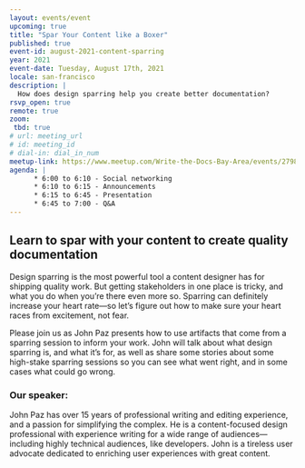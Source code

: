 ```yaml
---
layout: events/event
upcoming: true
title: "Spar Your Content like a Boxer"
published: true
event-id: august-2021-content-sparring
year: 2021
event-date: Tuesday, August 17th, 2021
locale: san-francisco
description: |
  How does design sparring help you create better documentation?
rsvp_open: true
remote: true
zoom:
 tbd: true
# url: meeting_url
# id: meeting_id
# dial-in: dial_in_num
meetup-link: https://www.meetup.com/Write-the-Docs-Bay-Area/events/279865179/
agenda: |
      * 6:00 to 6:10 - Social networking
      * 6:10 to 6:15 - Announcements
      * 6:15 to 6:45 - Presentation
      * 6:45 to 7:00 - Q&A
---
```


## Learn to spar with your content to create quality documentation

Design sparring is the most powerful tool a content designer has for shipping quality work. But getting stakeholders in one place is tricky, and what you do when you’re there even more so. Sparring can definitely increase your heart rate—so let’s figure out how to make sure your heart races from excitement, not fear.

Please join us as John Paz presents how to use artifacts that come from a sparring session to inform your work. John will talk about what design sparring is, and what it’s for, as well as share some stories about some high-stake sparring sessions so you can see what went right, and in some cases what could go wrong.

### Our speaker:
John Paz has over 15 years of professional writing and editing experience, and a passion for simplifying the complex. He is a content-focused design professional with experience writing for a wide range of audiences—including highly technical audiences, like developers. John is a tireless user advocate dedicated to enriching user experiences with great content.

